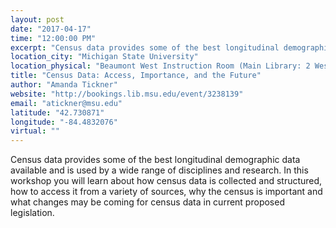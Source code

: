 ```yaml
---
layout: post
date: "2017-04-17"
time: "12:00:00 PM"
excerpt: "Census data provides some of the best longitudinal demographic data available and is used by a wide range of disciplines and research. In ..."
location_city: "Michigan State University"
location_physical: "Beaumont West Instruction Room (Main Library: 2 West)"
title: "Census Data: Access, Importance, and the Future"
author: "Amanda Tickner"
website: "http://bookings.lib.msu.edu/event/3238139"
email: "atickner@msu.edu"
latitude: "42.730871"
longitude: "-84.4832076"
virtual: ""
---
```


Census data provides some of the best longitudinal demographic data available and is used by a wide range of disciplines and research. In this workshop you will learn about how census data is collected and structured, how to access it from a variety of sources, why the census is important and what changes may be coming for census data in current proposed legislation.
